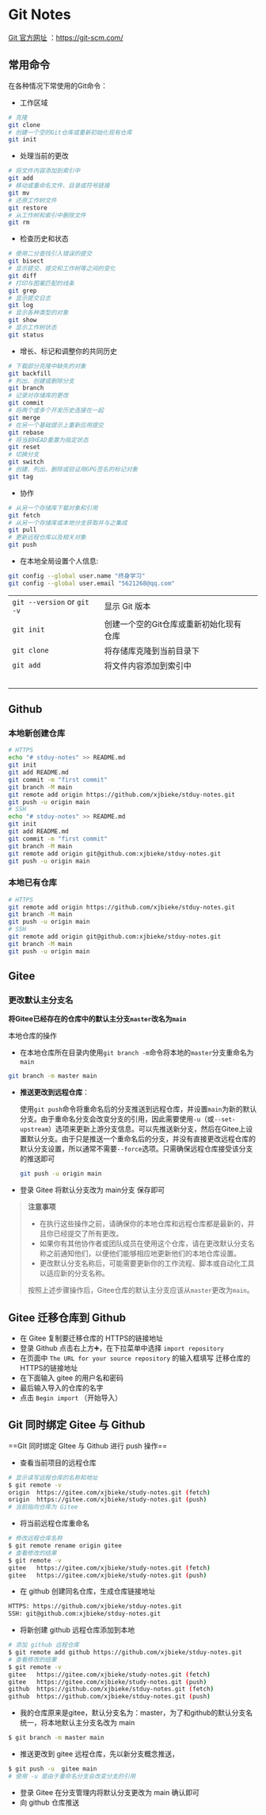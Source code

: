 # Git Notes

[Git 官方网址](https://git-scm.com/) ：https://git-scm.com/



## 常用命令



在各种情况下常使用的Git命令：

- 工作区域

```bash
# 克隆
git clone
# 创建一个空的Git仓库或重新初始化现有仓库
git init
```

- 处理当前的更改

```bash
# 将文件内容添加到索引中
git add
# 移动或重命名文件、目录或符号链接
git mv
# 还原工作树文件
git restore
# 从工作树和索引中删除文件
git rm
```

- 检查历史和状态

```bash
# 使用二分查找引入错误的提交
git bisect
# 显示提交、提交和工作树等之间的变化
git diff
# 打印与图案匹配的线条
git grep
# 显示提交日志
git log
# 显示各种类型的对象
git show
# 显示工作树状态
git status
```

- 增长、标记和调整你的共同历史

```bash
# 下载部分克隆中缺失的对象
git backfill
# 列出、创建或删除分支
git branch
# 记录对存储库的更改
git commit
# 将两个或多个开发历史连接在一起
git merge
# 在另一个基础提示上重新应用提交
git rebase
# 将当前HEAD重置为指定状态
git reset
# 切换分支
git switch
# 创建、列出、删除或验证用GPG签名的标记对象
git tag
```

- 协作

```bash
# 从另一个存储库下载对象和引用
git fetch
# 从另一个存储库或本地分支获取并与之集成
git pull
# 更新远程仓库以及相关对象
git push
```

- 在本地全局设置个人信息:

```bash
git config --global user.name "终身学习"
git config --global user.email "5621268@qq.com"
```













|                             |                                         |      |
| --------------------------- | --------------------------------------- | ---- |
| `git --version` or `git -v` | 显示 Git 版本                           |      |
| `git init`                  | 创建一个空的Git仓库或重新初始化现有仓库 |      |
| `git clone`                 | 将存储库克隆到当前目录下                |      |
| `git add`                   | 将文件内容添加到索引中                  |      |
|                             |                                         |      |
|                             |                                         |      |
|                             |                                         |      |
|                             |                                         |      |
|                             |                                         |      |



## Github

### 本地新创建仓库

```bash
# HTTPS
echo "# stduy-notes" >> README.md
git init
git add README.md
git commit -m "first commit"
git branch -M main
git remote add origin https://github.com/xjbieke/stduy-notes.git
git push -u origin main
# SSH
echo "# stduy-notes" >> README.md
git init
git add README.md
git commit -m "first commit"
git branch -M main
git remote add origin git@github.com:xjbieke/stduy-notes.git
git push -u origin main
```

### 本地已有仓库

```bash
# HTTPS
git remote add origin https://github.com/xjbieke/stduy-notes.git
git branch -M main
git push -u origin main
# SSH
git remote add origin git@github.com:xjbieke/stduy-notes.git
git branch -M main
git push -u origin main
```







## Gitee

### 更改默认主分支名

**将Gitee已经存在的仓库中的默认主分支`master`改名为`main`**

本地仓库的操作

- 在本地仓库所在目录内使用`git branch -m`命令将本地的`master`分支重命名为`main`

```bash
git branch -m master main
```

- **推送更改到远程仓库**：

  使用`git push`命令将重命名后的分支推送到远程仓库，并设置`main`为新的默认分支。由于重命名分支会改变分支的引用，因此需要使用`-u`（或`--set-upstream`）选项来更新上游分支信息。可以先推送新分支，然后在Gitee上设置默认分支。由于只是推送一个重命名后的分支，并没有直接更改远程仓库的默认分支设置，所以通常不需要`--force`选项。只需确保远程仓库接受该分支的推送即可

  ```bash
  git push -u origin main
  ```

- 登录 Gitee 将默认分支改为 main分支 保存即可

> **注意事项**
>
> - 在执行这些操作之前，请确保你的本地仓库和远程仓库都是最新的，并且你已经提交了所有更改。
> - 如果你有其他协作者或团队成员在使用这个仓库，请在更改默认分支名称之前通知他们，以便他们能够相应地更新他们的本地仓库设置。
> - 更改默认分支名称后，可能需要更新你的工作流程、脚本或自动化工具以适应新的分支名称。
>
> 按照上述步骤操作后，Gitee仓库的默认主分支应该从`master`更改为`main`。









## Gitee 迁移仓库到 Github

- 在 Gitee 复制要迁移仓库的 HTTPS的链接地址
- 登录 Github 点击右上方➕，在下拉菜单中选择 `import repository`
- 在页面中 `The URL for your source repository` 的输入框填写 迁移仓库的 HTTPS的链接地址
- 在下面输入 gitee 的用户名和密码
- 最后输入导入的仓库的名字
- 点击 `Begin import` （开始导入）



## Git 同时绑定 Gitee 与 Github

==GIt 同时绑定 GItee 与 Github 进行 push 操作==

- 查看当前项目的远程仓库

```bash
# 显示读写远程仓库的名称和地址
$ git remote -v
origin  https://gitee.com/xjbieke/study-notes.git (fetch)
origin  https://gitee.com/xjbieke/study-notes.git (push)
# 当前指向仓库为 Gitee
```

- 将当前远程仓库重命名

```bash
# 修改远程仓库名称
$ git remote rename origin gitee
# 查看修改的结果
$ git remote -v
gitee   https://gitee.com/xjbieke/study-notes.git (fetch)
gitee   https://gitee.com/xjbieke/study-notes.git (push)
```

- 在 github 创建同名仓库，生成仓库链接地址

```bash
HTTPS: https://github.com/xjbieke/stduy-notes.git
SSH: git@github.com:xjbieke/stduy-notes.git
```

- 将新创建 github 远程仓库添加到本地

```bash
# 添加 github 远程仓库
$ git remote add github https://github.com/xjbieke/stduy-notes.git
# 查看修改的结果
$ git remote -v
gitee   https://gitee.com/xjbieke/study-notes.git (fetch)
gitee   https://gitee.com/xjbieke/study-notes.git (push)
github  https://github.com/xjbieke/stduy-notes.git (fetch)
github  https://github.com/xjbieke/stduy-notes.git (push)
```

- 我的仓库原来是gitee，默认分支名为：master，为了和github的默认分支名统一，将本地默认主分支名改为 main

```bash
$ git branch -m master main
```

- 推送更改到 gitee 远程仓库，先以新分支概念推送，

```bash
$ git push -u  gitee main
# 使用 -u 是由于重命名分支会改变分支的引用
```

- 登录 Gitee 在分支管理内将默认分支更改为 main 确认即可
- 向 github 仓库推送

```bash
```











